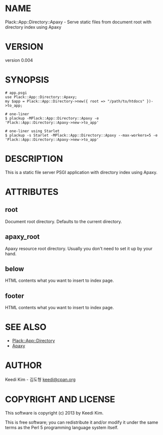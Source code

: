 # NAME

Plack::App::Directory::Apaxy - Serve static files from document root with directory index using Apaxy

# VERSION

version 0.004

# SYNOPSIS

    # app.psgi
    use Plack::App::Directory::Apaxy;
    my $app = Plack::App::Directory->new({ root => "/path/to/htdocs" })->to_app;

    # one-liner
    $ plackup -MPlack::App::Directory::Apaxy -e 'Plack::App::Directory::Apaxy->new->to_app'

    # one-liner using Starlet
    $ plackup -s Starlet -MPlack::App::Directory::Apaxy --max-workers=5 -e 'Plack::App::Directory::Apaxy->new->to_app'

# DESCRIPTION

This is a static file server PSGI application with directory index using Apaxy.

# ATTRIBUTES

## root

Document root directory. Defaults to the current directory.

## apaxy\_root

Apaxy resource root directory. Usually you don't need to set it up by your hand.

## below

HTML contents what you want to insert to index page.

## footer

HTML contents what you want to insert to index page.

# SEE ALSO

- [Plack::App::Directory](https://metacpan.org/pod/Plack::App::Directory)
- [Apaxy](http://adamwhitcroft.com/apaxy/)

# AUTHOR

Keedi Kim - 김도형 <keedi@cpan.org>

# COPYRIGHT AND LICENSE

This software is copyright (c) 2013 by Keedi Kim.

This is free software; you can redistribute it and/or modify it under
the same terms as the Perl 5 programming language system itself.
